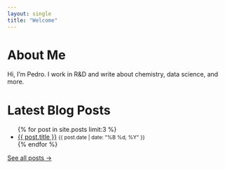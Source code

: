 ```yaml
---
layout: single
title: "Welcome"
---
```


# About Me
Hi, I’m Pedro. I work in R&D and write about chemistry, data science, and more.

# Latest Blog Posts
<ul>
  {% for post in site.posts limit:3 %}
    <li>
      <a href="{{ post.url }}">{{ post.title }}</a>
      <small>{{ post.date | date: "%B %d, %Y" }}</small>
    </li>
  {% endfor %}
</ul>

[See all posts →](/blog/)
